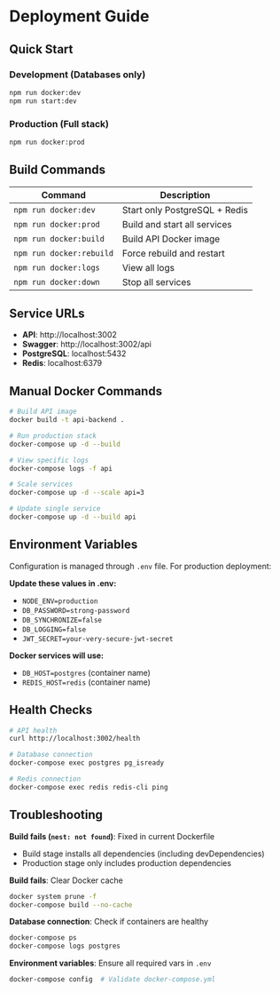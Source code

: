 # Deployment Guide

## Quick Start

### Development (Databases only)
```bash
npm run docker:dev
npm run start:dev
```

### Production (Full stack)
```bash
npm run docker:prod
```

## Build Commands

| Command | Description |
|---------|-------------|
| `npm run docker:dev` | Start only PostgreSQL + Redis |
| `npm run docker:prod` | Build and start all services |
| `npm run docker:build` | Build API Docker image |
| `npm run docker:rebuild` | Force rebuild and restart |
| `npm run docker:logs` | View all logs |
| `npm run docker:down` | Stop all services |

## Service URLs

- **API**: http://localhost:3002
- **Swagger**: http://localhost:3002/api
- **PostgreSQL**: localhost:5432
- **Redis**: localhost:6379

## Manual Docker Commands

```bash
# Build API image
docker build -t api-backend .

# Run production stack
docker-compose up -d --build

# View specific logs
docker-compose logs -f api

# Scale services
docker-compose up -d --scale api=3

# Update single service
docker-compose up -d --build api
```

## Environment Variables

Configuration is managed through `.env` file. For production deployment:

**Update these values in .env:**
- `NODE_ENV=production`
- `DB_PASSWORD=strong-password` 
- `DB_SYNCHRONIZE=false`
- `DB_LOGGING=false`
- `JWT_SECRET=your-very-secure-jwt-secret`

**Docker services will use:**
- `DB_HOST=postgres` (container name)
- `REDIS_HOST=redis` (container name)

## Health Checks

```bash
# API health
curl http://localhost:3002/health

# Database connection
docker-compose exec postgres pg_isready

# Redis connection  
docker-compose exec redis redis-cli ping
```

## Troubleshooting

**Build fails (`nest: not found`)**: Fixed in current Dockerfile
- Build stage installs all dependencies (including devDependencies)
- Production stage only includes production dependencies

**Build fails**: Clear Docker cache
```bash
docker system prune -f
docker-compose build --no-cache
```

**Database connection**: Check if containers are healthy
```bash
docker-compose ps
docker-compose logs postgres
```

**Environment variables**: Ensure all required vars in `.env`
```bash
docker-compose config  # Validate docker-compose.yml
```